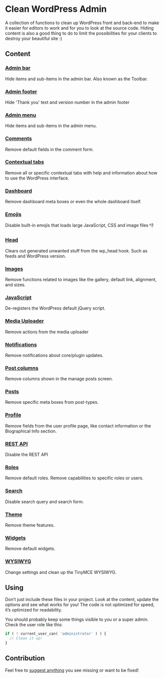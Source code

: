 # Clean WordPress Admin
A collection of functions to clean up WordPress front and back-end to make it easier for editors to work and for you to look at the source code. Hiding content is also a good thing to do to limit the possibilities for your clients to destroy your beautiful site :)


## Content

### [Admin bar](admin-bar.php)
Hide items and sub-items in the admin bar. Also known as the Toolbar.

### [Admin footer](admin-footer.php)
Hide 'Thank you' text and version number in the admin footer

### [Admin menu](admin-menu.php)
Hide items and sub-items in the admin menu.

### [Comments](comments.php)
Remove default fields in the comment form.

### [Contextual tabs](contextual-tabs.php)
Remove all or specific contextual tabs with help and information about how to use the WordPress interface.

### [Dashboard](dashboard.php)
Remove dashboard meta boxes or even the whole dashboard itself.

### [Emojis](emojis.php)
Disable built-in emojis that loads large JavaScript, CSS and image files :-1:

### [Head](head.php)
Clears out generated unwanted stuff from the wp_head hook. Such as feeds and WordPress version.

### [Images](images.php)
Remove functions related to images like the gallery, default link, alignment, and sizes.

### [JavaScript](javascript.php)
De-registers the WordPress default jQuery script.

### [Media Uploader](media-uploader.php)
Remove actions from the media uploader

### [Notifications](notifications.php)
Remove notifications about core/plugin updates.

### [Post columns](post-columns.php)
Remove columns shown in the manage posts screen.

### [Posts](posts.php)
Remove specific meta boxes from post-types.

### [Profile](profile.php)
Remove fields from the user profile page, like contact information or the Biographical Info section.

### [REST API](rest-api.php)
Disable the REST API

### [Roles](roles.php)
Remove default roles. Remove capabilities to specific roles or users.

### [Search](search.php)
Disable search query and search form.

### [Theme](theme.php)
Remove theme features.

### [Widgets](widgets.php)
Remove default widgets.

### [WYSIWYG](wysiwyg.php)
Change settings and clean up the TinyMCE WYSIWYG.


## Using
Don’t just include these files in your project. Look at the content, update the options and see what works for you!
The code is not optimized for speed, it’s optimized for readability.

 You should probably keep some things visible to you or a super admin. Check the user role like this:
```php
if ( ! current_user_can( 'administrator' ) ) {
  // Clean it up!
}
```


## Contribution
Feel free to [suggest anything](https://github.com/vincentorback/clean-wordpress-admin/issues) you see missing or want to be fixed!
